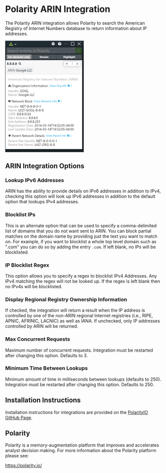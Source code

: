 # Polarity ARIN Integration

The Polarity ARIN integration allows Polarity to search the American Registry of Internet Numbers database to return information about IP addresses.

<img src="./assets/overlay.png" width="50%">

## ARIN Integration Options

### Lookup IPv6 Addresses

ARIN has the ability to provide details on IPv6 addresses in addition to IPv4, checking this option will look up IPv6 addresses in addition to the default option that lookups IPv4 addresses.

### Blocklist IPs

This is an alternate option that can be used to specify a comma-delimited list of domains that you do not want sent to ARIN.  You can block partial matches on the domain name by providing just the text you want to match on.  For example, if you want to blocklist a whole top level domain such as ".com" you can do so by adding the entry `.com`.  If left blank, no IPs will be blocklisted.

### IP Blocklist Regex

This option allows you to specify a regex to blocklist IPv4 Addresses.  Any IPv4 matching the regex will not be looked up.  If the regex is left blank then no IPv4s will be blocklisted.

### Display Regional Registry Ownership Information

If checked, the integration will return a result when the IP address is controlled by one of the non-ARIN regional Internet registries (i.e., RIPE, APNIC, AFRINIC, LACNIC) as well as IANA.  If unchecked, only IP addresses controlled by ARIN will be returned.

### Max Concurrent Requests

Maximum number of concurrent requests. Integration must be restarted after changing this option. Defaults to 3.

### Minimum Time Between Lookups

Minimum amount of time in milliseconds between lookups (defaults to 250). Integration must be restarted after changing this option. Defaults to 250.

## Installation Instructions

Installation instructions for integrations are provided on the [PolarityIO GitHub Page](https://polarityio.github.io/).

## Polarity

Polarity is a memory-augmentation platform that improves and accelerates analyst decision making.  For more information about the Polarity platform please see:

https://polarity.io/
